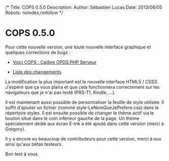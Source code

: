 /*
Title: COPS 0.5.0
Description: 
Author: Sébastien Lucas
Date: 2013/06/05
Robots: noindex,nofollow
*/
# COPS 0.5.0

Pour cette nouvelle version, une toute nouvelle interface graphique et quelques corrections de bugs :

*	[Voici COPS : Calibre OPDS PHP Serveur](fr/oss/calibre-opds-php-server)

*	[Liste des changements](fr/oss/calibre-opds-php-server-changelog)

La modification la plus important est la nouvelle interface HTML5 / CSS3. J'espère que ça vous plaira et que cela fonctionnera correctement sur les navigateurs que je n'ai pas testé (PRS-T1, Kindle, ...).

Il est maintenant aussi possible de personnaliser la feuille de style utilisée. Il suffit d'ajouter un fichier (nommé style-LeNomQueJePrefere.css) dans le répertoire styles. Il est ensuite possible de changer le thème actif via le bouton situé dans le coin inférieur gauche de la page. Un thème spécialement dédié aux écran E-Ink a été ajouté dans cette version (merci à Grégory).

Il y a encore eu beaucoup de contributeurs pour cette version, merci à eux ainsi qu'aux bêtas testeurs.

Bon test à vous.
